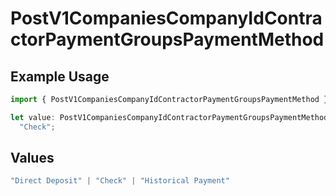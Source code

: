 # PostV1CompaniesCompanyIdContractorPaymentGroupsPaymentMethod

## Example Usage

```typescript
import { PostV1CompaniesCompanyIdContractorPaymentGroupsPaymentMethod } from "@gusto/embedded-api/models/operations";

let value: PostV1CompaniesCompanyIdContractorPaymentGroupsPaymentMethod =
  "Check";
```

## Values

```typescript
"Direct Deposit" | "Check" | "Historical Payment"
```